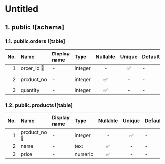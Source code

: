 # Untitled

## 1. public ![schema]

### 1.1. public.orders ![table]

| No. | Name | Display name | Type | Nullable | Unique | Default | Foreign key | Description |
| --: | :-- | :-- | :-- | :-: | :-: | :-- | :-- | :-- |
| <a id=".public.orders.order_id" name=".public.orders.order_id"></a> 1 | order_id &#x1F511; | - | integer | - | &#x2705; | - | - | - |
| <a id=".public.orders.product_no" name=".public.orders.product_no"></a> 2 | product_no | - | integer | &#x2705; | - | - | products ([product_no](#.public.products.product_no)) | - |
| <a id=".public.orders.quantity" name=".public.orders.quantity"></a> 3 | quantity | - | integer | &#x2705; | - | - | - | - |

### 1.2. public.products ![table]

| No. | Name | Display name | Type | Nullable | Unique | Default | Foreign key | Description |
| --: | :-- | :-- | :-- | :-: | :-: | :-- | :-- | :-- |
| <a id=".public.products.product_no" name=".public.products.product_no"></a> 1 | product_no &#x1F511; | - | integer | - | &#x2705; | - | - | - |
| <a id=".public.products.name" name=".public.products.name"></a> 2 | name | - | text | &#x2705; | - | - | - | - |
| <a id=".public.products.price" name=".public.products.price"></a> 3 | price | - | numeric | &#x2705; | - | - | - | - |
